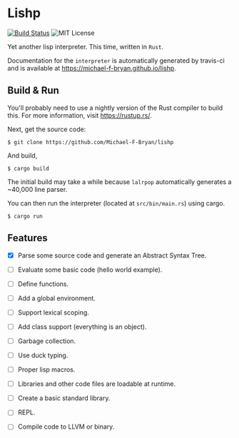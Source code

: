 # Lishp

[![Build Status](https://travis-ci.org/Michael-F-Bryan/lishp.svg?branch=master)][travis]
![MIT License](https://img.shields.io/github/license/Michael-F-Bryan/lishp.svg)

Yet another lisp interpreter. This time, written in `Rust`.


Documentation for the `interpreter` is automatically generated by travis-ci and
is available at https://michael-f-bryan.github.io/lishp.

## Build & Run

You'll probably need to use a nightly version of the Rust compiler to build
this. For more information, visit https://rustup.rs/.

Next, get the source code:

```
$ git clone https://github.com/Michael-F-Bryan/lishp
```

And build,

```
$ cargo build
```

The initial build may take a while because `lalrpop` automatically generates a
~40,000 line parser.

You can then run the interpreter (located at `src/bin/main.rs`) using cargo.

```
$ cargo run
```


## Features

* [x] Parse some source code and generate an Abstract Syntax Tree.
* [ ] Evaluate some basic code (hello world example).
* [ ] Define functions.
* [ ] Add a global environment.
* [ ] Support lexical scoping.
* [ ] Add class support (everything is an object).
* [ ] Garbage collection.
* [ ] Use duck typing.
* [ ] Proper lisp macros.
* [ ] Libraries and other code files are loadable at runtime.
* [ ] Create a basic standard library.
* [ ] REPL.
* [ ] Compile code to LLVM or binary.


[travis]: https://travis-ci.org/Michael-F-Bryan/lishp
[docs]: https://michael-f-bryan.github.io/lishp/
